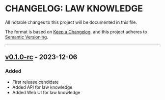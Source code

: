# CHANGELOG: LAW KNOWLEDGE

All notable changes to this project will be documented in this file.

The format is based on [Keep a Changelog](https://keepachangelog.com/en/1.0.0/), and this project adheres to [Semantic Versioning](https://semver.org/spec/v2.0.0.html).

<hr/>

## [v0.1.0-rc](https://github.com/foxminchan/LawKnowledge/releases/tag/v0.1.0-rc) - 2023-12-06

### Added

- First release candidate
- Added API for law knowledge
- Added Web UI for law knowledge
